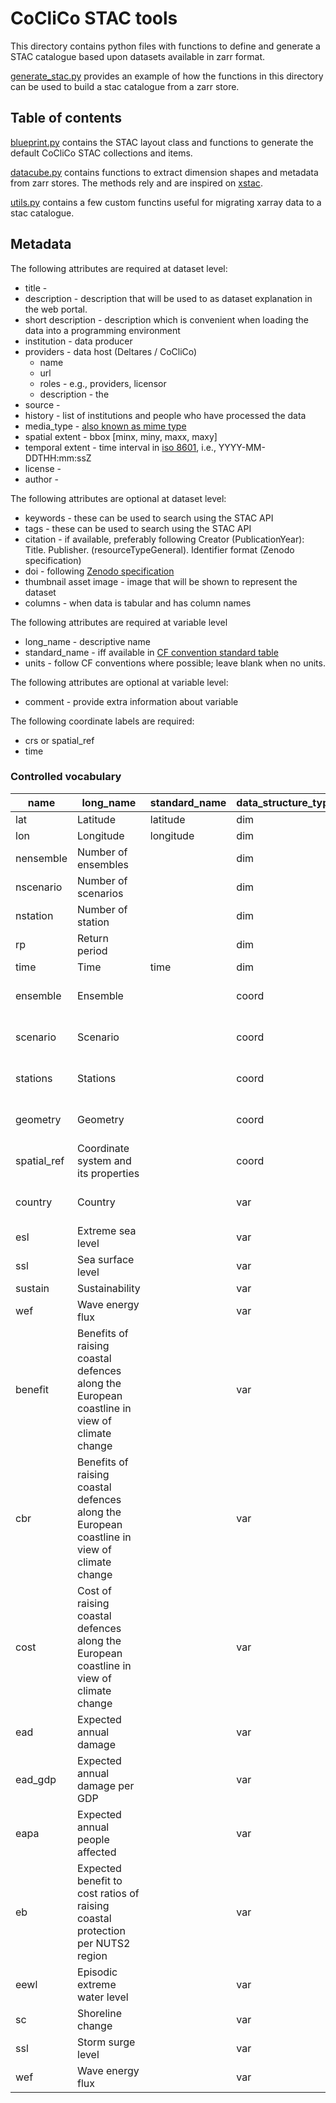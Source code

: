 # CoCliCo STAC tools

This directory contains python files with functions to define and generate a STAC
catalogue based upon datasets available in zarr format.

[generate_stac.py](../scripts/generate_stac.py) provides an example of how the functions
in this directory can be used to build a stac catalogue from a zarr store.

## Table of contents

[blueprint.py](./blueprint.py) contains the STAC layout class and functions to generate
the default CoCliCo STAC collections and items.

[datacube.py](./datacube.py) contains functions to extract dimension shapes and metadata
from zarr stores. The methods rely and are inspired on
[xstac](https://github.com/TomAugspurger/xstac).

[utils.py](./utils.py) contains a few custom functins useful for migrating xarray data to
a stac catalogue.


## Metadata

The following attributes are required at dataset level:

- title - 
- description - description that will be used to as dataset explanation in the web portal. 
- short description - description which is convenient when loading the data into a
  programming environment
- institution - data producer
- providers - data host (Deltares / CoCliCo)
  - name
  - url
  - roles - e.g., providers, licensor
  - description - the
- source - 
- history - list of institutions and people who have processed the data 
- media_type - [also known as mime type](https://en.wikipedia.org/wiki/Media_type)
- spatial extent - bbox [minx, miny, maxx, maxy]
- temporal extent - time interval in [iso 8601](https://en.wikipedia.org/wiki/ISO_8601), i.e., YYYY-MM-DDTHH:mm:ssZ
- license - 
- author - 

The following attributes are optional at dataset level:
- keywords - these can be used to search using the STAC API
- tags - these can be used to search using the STAC API
- citation - if available, preferably following Creator (PublicationYear): Title.
  Publisher. (resourceTypeGeneral). Identifier format (Zenodo specification)
- doi - following [Zenodo specification](https://about.zenodo.org/principles/)
- thumbnail asset image - image that will be shown to represent the dataset
- columns - when data is tabular and has column names 

The following attributes are required at variable level

- long_name - descriptive name
- standard_name - iff available in [CF convention standard table](https://cfconventions.org/Data/cf-standard-names/current/build/cf-standard-name-table.html)
- units - follow CF conventions where possible; leave blank when no units. 

The following attributes are optional at variable level:
- comment - provide extra information about variable

The following coordinate labels are required:

- crs or spatial_ref
- time  

### Controlled vocabulary
| **name**    | **long_name**                                                                               | **standard_name** | **data_structure_type** | **dtype**             |
|-------------|---------------------------------------------------------------------------------------------|-------------------|-------------------------|-----------------------|
| lat         | Latitude                                                                                    | latitude          | dim                     | float                 |
| lon         | Longitude                                                                                   | longitude         | dim                     | float                 |
| nensemble   | Number of ensembles                                                                         |                   | dim                     | int                   |
| nscenario   | Number of scenarios                                                                         |                   | dim                     | int                   |
| nstation   | Number of station                                                                          |                   | dim                     | int                   |
| rp          | Return period                                                                               |                   | dim                     | int                   |
| time        | Time                                                                                        | time              | dim                     | cftime                |
| ensemble    | Ensemble                                                                                    |                   | coord                   | zero-terminated bytes |
| scenario    | Scenario                                                                                    |                   | coord                   | zero-terminated bytes |
| stations    | Stations                                                                                    |                   | coord                   | zero-terminated bytes |
| geometry    | Geometry                                                                                    |                   | coord                   | well-known binary     |
| spatial_ref | Coordinate system and its properties                                                        |                   | coord                   | zero-terminated bytes |
| country     | Country                                                                                     |                   | var                     | zero-terminated bytes |
| esl         | Extreme sea level                                                                           |                   | var                     | float                 |
| ssl         | Sea surface level                                                                           |                   | var                     | float                 |
| sustain     | Sustainability                                                                              |                   | var                     | float                 |
| wef         | Wave energy flux                                                                            |                   | var                     | float                 |
| benefit     | Benefits of raising coastal defences along the European coastline in view of climate change |                   | var                     | float                 |
| cbr         | Benefits of raising coastal defences along the European coastline in view of climate change |                   | var                     | float                 |
| cost        | Cost of raising coastal defences along the European coastline in view of climate change     |                   | var                     | float                 |
| ead         | Expected annual damage                                                                      |                   | var                     | float                 |
| ead_gdp     | Expected annual damage per GDP                                                              |                   | var                     | float                 |
| eapa        | Expected annual people affected                                                             |                   | var                     | float                 |
| eb          | Expected benefit to cost ratios of raising coastal protection per NUTS2 region              |                   | var                     | float                 |
| eewl        | Episodic extreme water level                                                                |                   | var                     | float                 |
| sc          | Shoreline change                                                                            |                   | var                     | float                 |
| ssl         | Storm surge level                                                                           |                   | var                     | float                 |
| wef         | Wave energy flux                                                                            |                   | var                     | float                 |
